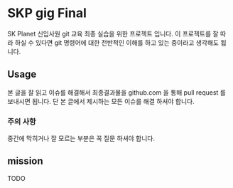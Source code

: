 # SKP gig Final

SK Planet 신입사원 git 교육 최종 실습을 위한 프로젝트 입니다. 
이 프로젝트를 잘 따라 하실 수 있다면 git 명령어에 대한 전반적인 이해를 하고 있는 중이라고 생각해도 됩니다. 

## Usage

본 글을 잘 읽고 이슈를 해결해서 최종결과물을 github.com 을 통해 pull request 를 보내시면 됩니다. 
단 본 글에서 제시하는 모든 이슈를 해결 하셔야 합니다. 

### 주의 사항 
중간에 막히거나 잘 모르는 부분은 꼭 질문 하셔야 합니다. 


## mission 
TODO

